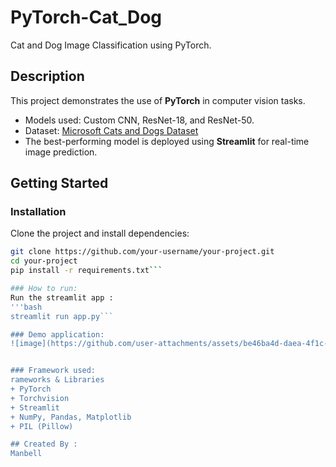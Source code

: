 # PyTorch-Cat_Dog

Cat and Dog Image Classification using PyTorch.

## Description

This project demonstrates the use of **PyTorch** in computer vision tasks.

- Models used: Custom CNN, ResNet-18, and ResNet-50.
- Dataset: [Microsoft Cats and Dogs Dataset](https://www.microsoft.com/en-us/download/details.aspx?id=54765)
- The best-performing model is deployed using **Streamlit** for real-time image prediction.

## Getting Started

### Installation

Clone the project and install dependencies:

```bash
git clone https://github.com/your-username/your-project.git
cd your-project
pip install -r requirements.txt```

### How to run:
Run the streamlit app :
'''bash
streamlit run app.py```

### Demo application:
![image](https://github.com/user-attachments/assets/be46ba4d-daea-4f1c-a049-bf31b0fdb16e)


### Framework used:
rameworks & Libraries
+ PyTorch
+ Torchvision
+ Streamlit
+ NumPy, Pandas, Matplotlib
+ PIL (Pillow)

## Created By :
Manbell



